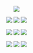 <div align="center"> 

  ![](https://komarev.com/ghpvc/?username=LoveCrime&style=plastic&color=brightgreen&base=19274)
<p align="center">
<img src=https://gifcity.carrd.co/assets/images/gallery18/33b6e7f8.gif?v=49903ca7> <img src=https://gifcity.carrd.co/assets/images/gallery18/cb0f5b2c.gif?v=49903ca7> <img src=https://gifcity.carrd.co/assets/images/gallery18/9af7c1cf.gif?v=49903ca7>
<p align="center">
<img src=https://gifcity.carrd.co/assets/images/gallery18/c0435d97.gif?v=49903ca7> <img src=https://gifcity.carrd.co/assets/images/gallery18/8ec7e16e.gif?v=49903ca7> <img src=https://gifcity.carrd.co/assets/images/gallery18/e87e8a26.gif?v=49903ca7>
<p align="center">
<img src=https://gifcity.carrd.co/assets/images/gallery131/dc35a8ff.gif?v=49903ca7> <img src=https://gifcity.carrd.co/assets/images/gallery131/329cf694.png?v=49903ca7> <img src=https://gifcity.carrd.co/assets/images/gallery131/1cb6bc36.gif?v=49903ca7>
